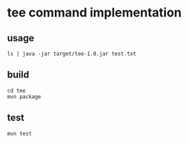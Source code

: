 # tee command implementation

## usage
```
ls | java -jar target/tee-1.0.jar test.txt
```

## build
```
cd tee
mvn package
```
## test

```
mvn test
```
